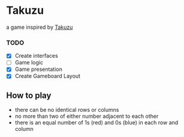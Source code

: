# Takuzu
a game inspired by [Takuzu](https://en.wikipedia.org/wiki/Takuzu)

### TODO
- [X] Create interfaces
- [ ] Game logic
- [X] Game presentation
- [X] Create Gameboard Layout

## How to play
 - there can be no identical rows or columns
 - no more than two of either number adjacent to each other
 - there is an equal number of 1s (red) and 0s (blue) in each row and column
